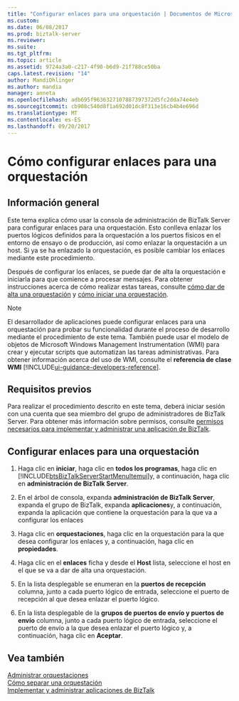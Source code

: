 ```yaml
---
title: "Configurar enlaces para una orquestación | Documentos de Microsoft"
ms.custom: 
ms.date: 06/08/2017
ms.prod: biztalk-server
ms.reviewer: 
ms.suite: 
ms.tgt_pltfrm: 
ms.topic: article
ms.assetid: 9724a3a0-c217-4f98-b6d9-21f788ce50ba
caps.latest.revision: "14"
author: MandiOhlinger
ms.author: mandia
manager: anneta
ms.openlocfilehash: adb695f9636327107887397372d5fc2dda74e4eb
ms.sourcegitcommit: cb908c540d8f1a692d01dc8f313e16cb4b4e696d
ms.translationtype: MT
ms.contentlocale: es-ES
ms.lasthandoff: 09/20/2017
---
```

# <a name="how-to-configure-bindings-for-an-orchestration"></a>Cómo configurar enlaces para una orquestación

## <a name="overview"></a>Información general
Este tema explica cómo usar la consola de administración de BizTalk Server para configurar enlaces para una orquestación. Esto conlleva enlazar los puertos lógicos definidos para la orquestación a los puertos físicos en el entorno de ensayo o de producción, así como enlazar la orquestación a un host. Si ya se ha enlazado la orquestación, es posible cambiar los enlaces mediante este procedimiento.  
  
 Después de configurar los enlaces, se puede dar de alta la orquestación e iniciarla para que comience a procesar mensajes. Para obtener instrucciones acerca de cómo realizar estas tareas, consulte [cómo dar de alta una orquestación](../core/how-to-enlist-an-orchestration.md) y [cómo iniciar una orquestación](../core/how-to-start-an-orchestration.md).  
  
> [!NOTE]
>  El desarrollador de aplicaciones puede configurar enlaces para una orquestación para probar su funcionalidad durante el proceso de desarrollo mediante el procedimiento de este tema. También puede usar el modelo de objetos de Microsoft Windows Management Instrumentation (WMI) para crear y ejecutar scripts que automatizan las tareas administrativas. Para obtener información acerca del uso de WMI, consulte el **referencia de clase WMI** [!INCLUDE[ui-guidance-developers-reference](../includes/ui-guidance-developers-reference.md)].
  
## <a name="prerequisites"></a>Requisitos previos  
 Para realizar el procedimiento descrito en este tema, deberá iniciar sesión con una cuenta que sea miembro del grupo de administradores de BizTalk Server. Para obtener más información sobre permisos, consulte [permisos necesarios para implementar y administrar una aplicación de BizTalk](../core/permissions-required-for-deploying-and-managing-a-biztalk-application.md).  
  
## <a name="configure-bindings-for-an-orchestration"></a>Configurar enlaces para una orquestación  
  
1.  Haga clic en **iniciar**, haga clic en **todos los programas**, haga clic en [!INCLUDE[btsBizTalkServerStartMenuItemui](../includes/btsbiztalkserverstartmenuitemui-md.md)]y, a continuación, haga clic en **administración de BizTalk Server**.  
  
2.  En el árbol de consola, expanda **administración de BizTalk Server**, expanda el grupo de BizTalk, expanda **aplicaciones**y, a continuación, expanda la aplicación que contiene la orquestación para la que va a configurar los enlaces  
  
3.  Haga clic en **orquestaciones**, haga clic en la orquestación para la que desea configurar los enlaces y, a continuación, haga clic en **propiedades**.  
  
4.  Haga clic en el **enlaces** ficha y desde el **Host** lista, seleccione el host en el que se va a dar de alta una orquestación.  
  
5.  En la lista desplegable se enumeran en la **puertos de recepción** columna, junto a cada puerto lógico de entrada, seleccione el puerto de recepción al que desea enlazar el puerto lógico.  
  
6.  En la lista desplegable de la **grupos de puertos de envío y puertos de envío** columna, junto a cada puerto lógico de entrada, seleccione el puerto de envío a la que desea enlazar el puerto lógico y, a continuación, haga clic en **Aceptar**.  
  
## <a name="see-also"></a>Vea también  
 [Administrar orquestaciones](../core/managing-orchestrations.md)   
 [Cómo separar una orquestación](../core/how-to-unbind-an-orchestration.md)   
 [Implementar y administrar aplicaciones de BizTalk](../core/deploying-and-managing-biztalk-applications.md)